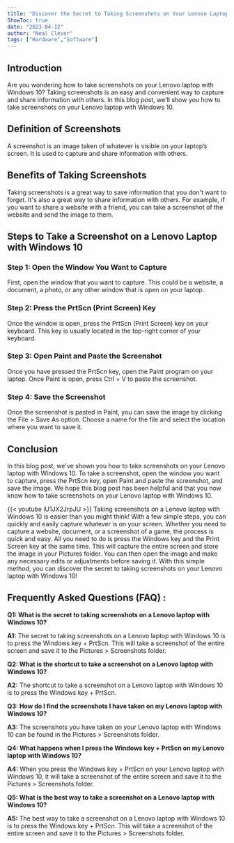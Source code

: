 ```yaml
---
title: "Discover the Secret to Taking Screenshots on Your Lenovo Laptop with Windows 10!"
ShowToc: true 
date: "2023-04-12"
author: "Neal Clever" 
tags: ["Hardware","Software"]
---
```

## Introduction
Are you wondering how to take screenshots on your Lenovo laptop with Windows 10? Taking screenshots is an easy and convenient way to capture and share information with others. In this blog post, we'll show you how to take screenshots on your Lenovo laptop with Windows 10. 

## Definition of Screenshots
A screenshot is an image taken of whatever is visible on your laptop’s screen. It is used to capture and share information with others.

## Benefits of Taking Screenshots
Taking screenshots is a great way to save information that you don't want to forget. It's also a great way to share information with others. For example, if you want to share a website with a friend, you can take a screenshot of the website and send the image to them.

## Steps to Take a Screenshot on a Lenovo Laptop with Windows 10
### Step 1: Open the Window You Want to Capture
First, open the window that you want to capture. This could be a website, a document, a photo, or any other window that is open on your laptop.

### Step 2: Press the PrtScn (Print Screen) Key
Once the window is open, press the PrtScn (Print Screen) key on your keyboard. This key is usually located in the top-right corner of your keyboard.

### Step 3: Open Paint and Paste the Screenshot
Once you have pressed the PrtScn key, open the Paint program on your laptop. Once Paint is open, press Ctrl + V to paste the screenshot.

### Step 4: Save the Screenshot
Once the screenshot is pasted in Paint, you can save the image by clicking the File > Save As option. Choose a name for the file and select the location where you want to save it.

## Conclusion
In this blog post, we've shown you how to take screenshots on your Lenovo laptop with Windows 10. To take a screenshot, open the window you want to capture, press the PrtScn key, open Paint and paste the screenshot, and save the image. We hope this blog post has been helpful and that you now know how to take screenshots on your Lenovo laptop with Windows 10.

{{< youtube iU1JX2JrpJU >}} 
Taking screenshots on a Lenovo laptop with Windows 10 is easier than you might think! With a few simple steps, you can quickly and easily capture whatever is on your screen. Whether you need to capture a website, document, or a screenshot of a game, the process is quick and easy. All you need to do is press the Windows key and the Print Screen key at the same time. This will capture the entire screen and store the image in your Pictures folder. You can then open the image and make any necessary edits or adjustments before saving it. With this simple method, you can discover the secret to taking screenshots on your Lenovo laptop with Windows 10!

## Frequently Asked Questions (FAQ) :
**Q1: What is the secret to taking screenshots on a Lenovo laptop with Windows 10?**

**A1:** The secret to taking screenshots on a Lenovo laptop with Windows 10 is to press the Windows key + PrtScn. This will take a screenshot of the entire screen and save it to the Pictures > Screenshots folder.

**Q2: What is the shortcut to take a screenshot on a Lenovo laptop with Windows 10?**

**A2:** The shortcut to take a screenshot on a Lenovo laptop with Windows 10 is to press the Windows key + PrtScn.

**Q3: How do I find the screenshots I have taken on my Lenovo laptop with Windows 10?**

**A3:** The screenshots you have taken on your Lenovo laptop with Windows 10 can be found in the Pictures > Screenshots folder.

**Q4: What happens when I press the Windows key + PrtScn on my Lenovo laptop with Windows 10?**

**A4:** When you press the Windows key + PrtScn on your Lenovo laptop with Windows 10, it will take a screenshot of the entire screen and save it to the Pictures > Screenshots folder.

**Q5: What is the best way to take a screenshot on a Lenovo laptop with Windows 10?**

**A5:** The best way to take a screenshot on a Lenovo laptop with Windows 10 is to press the Windows key + PrtScn. This will take a screenshot of the entire screen and save it to the Pictures > Screenshots folder.




